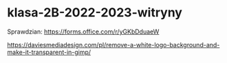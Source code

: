 # klasa-2B-2022-2023-witryny


Sprawdzian:
https://forms.office.com/r/yGKbDduaeW

https://daviesmediadesign.com/pl/remove-a-white-logo-background-and-make-it-transparent-in-gimp/
